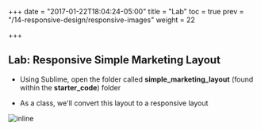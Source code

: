 +++
date = "2017-01-22T18:04:24-05:00"
title = "Lab"
toc = true
prev = "/14-responsive-design/responsive-images"
weight = 22

+++


## Lab: Responsive Simple Marketing Layout

- Using Sublime, open the folder called **simple_marketing_layout** (found within the **starter_code**) folder

- As a class, we'll convert this layout to a responsive layout


![inline](/images/14/simple_marketing_layout.png)
